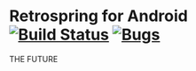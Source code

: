 # Retrospring for Android [![Build Status](https://travis-ci.org/Retrospring/retrospring-android.svg?branch=master)](https://travis-ci.org/Retrospring/retrospring-android)  [![Bugs](https://badge.waffle.io/retrospring/retrospring-android.svg?label=in+progress&title=In+Progress)](http://waffle.io/retrospring/retrospring-android)

THE FUTURE
